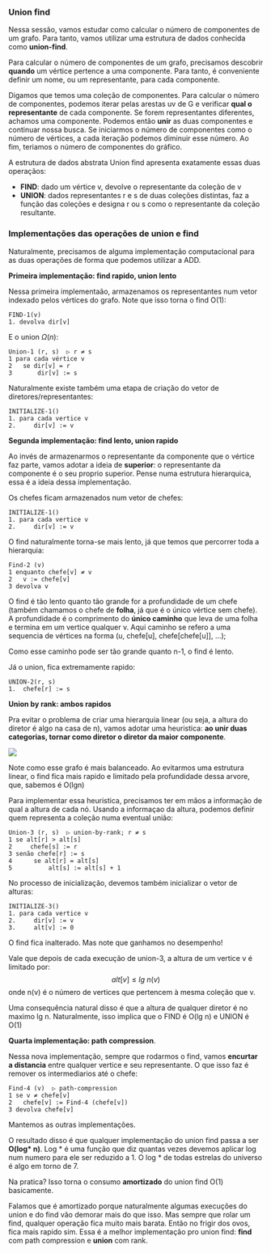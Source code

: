 ### Union find

Nessa sessão, vamos estudar como calcular o número de componentes de um grafo. Para tanto, vamos utilizar uma estrutura de dados conhecida como **union-find**. 

Para calcular o número de componentes de um grafo, precisamos descobrir **quando** um vértice pertence a uma componente. Para tanto, é conveniente definir um nome, ou um representante, para cada componente.

Digamos que temos uma coleção de componentes. Para calcular o número de componentes, podemos iterar pelas arestas uv de G e verificar **qual o representante** de cada componente. Se forem representantes diferentes, achamos uma componente. Podemos então **unir** as duas componentes e continuar nossa busca. Se iniciarmos o número de componentes como o número de vértices, a cada iteração podemos diminuir esse número. Ao fim, teriamos o número de componentes do gráfico.



A estrutura de dados abstrata Union find apresenta exatamente essas duas operaçãos:

* **FIND**: dado um vértice v, devolve o representante da coleção de v
* **UNION**: dados representantes r e s de duas coleções distintas, faz a função das coleções e designa r ou s como o representante da coleção resultante.

### Implementações das operações de union e find

Naturalmente, precisamos de alguma implementação computacional para as duas operações de forma que podemos utilizar a ADD.

**Primeira implementação: find rapido, union lento**

Nessa primeira implementaão, armazenamos os representantes num vetor indexado pelos vértices do grafo. Note que isso torna o find O(1):

``` 
FIND-1(v)
1. devolva dir[v]
```

E o union $\Omega(n)$:

```
Union-1 (r, s)  ▷ r ≠ s
1 para cada vértice v
2 	se dir[v] = r
3 		dir[v] := s
```

Naturalmente existe também uma etapa de criação do vetor de diretores/representantes:

``` 
INITIALIZE-1()
1. para cada vertice v
2. 	   dir[v] := v
```

**Segunda implementação: find lento, union rapido**

Ao invés de armazenarmos o representante da componente que o vértice faz parte, vamos adotar a ideia de **superior**: o representante da componente é o seu proprio superior. Pense numa estrutura hierarquica, essa é a ideia dessa implementação.

Os chefes ficam armazenados num vetor de chefes:

```
INITIALIZE-1()
1. para cada vertice v
2. 	   dir[v] := v
```

O find naturalmente torna-se mais lento, já que temos que percorrer toda a hierarquia:

```
Find-2 (v)
1 enquanto chefe[v] ≠ v
2 	v := chefe[v]
3 devolva v
```

O find é tão lento quanto tão grande for a profundidade de um chefe (também chamamos o chefe de **folha**, já que é o único vértice sem chefe). A profundidade é o comprimento do **único caminho** que leva de uma folha e termina em um vertice qualquer v. Aqui caminho se refero a uma sequencia de vértices na forma (u, chefe[u], chefe[chefe[u]], ...);

Como esse caminho pode ser tão grande quanto n-1, o find é lento.

Já o union, fica extremamente rapido:

```
UNION-2(r, s)
1.	chefe[r] := s
```

**Union by rank: ambos rapidos**

Pra evitar o problema de criar uma hierarquia linear (ou seja, a altura do diretor é algo na casa de n), vamos adotar uma heuristica: **ao unir duas categorias, tornar como diretor o diretor da maior componente**.

![](/home/caio/Documentos/BCC/atual/MAC0338/estudo/heuristica.png)

Note como esse grafo é mais balanceado. Ao evitarmos uma estrutura linear, o find fica mais rapido e limitado pela profundidade dessa arvore, que, sabemos é O(lgn)

Para implementar essa heuristica, precisamos ter em mãos a informação de qual a altura de cada nó. Usando a informaçao da altura, podemos definir quem representa a coleção numa eventual união:

```
Union-3 (r, s)  ▷ union-by-rank; r ≠ s
1 se alt[r] > alt[s]
2     chefe[s] := r
3 senão chefe[r] := s
4      se alt[r] = alt[s]
5          alt[s] := alt[s] + 1 
```

No processo de inicialização, devemos também inicializar o vetor de alturas:

```
INITIALIZE-3()
1. para cada vertice v
2. 	   dir[v] := v
3. 	   alt[v] := 0
```

O find fica inalterado. Mas note que ganhamos no desempenho!

Vale que depois de cada execução de union-3, a altura de um vertice v é limitado por:
$$
alt[v] \leq lg \ n(v)
$$
onde n(v) é o número de vertices que pertencem à mesma coleção que v.

Uma consequência natural disso é que a altura de qualquer diretor é no maximo lg n. Naturalmente, isso implica que o FIND é O(lg n) e UNION é O(1)

**Quarta implementação: path compression**.

Nessa nova implementação, sempre que rodarmos o find, vamos **encurtar a distancia** entre qualquer vertice e seu representante. O que isso faz é remover os intermediarios até o chefe:

```
Find-4 (v)  ▷ path-compression
1 se v ≠ chefe[v]
2 	chefe[v] := Find-4 (chefe[v])
3 devolva chefe[v]
```

Mantemos as outras implementações.



O resultado disso é que qualquer implementação do union find passa a ser **O(log\* n)**. Log * é uma função que diz quantas vezes devemos aplicar log num numero para ele ser reduzido a 1. O log * de todas estrelas do universo é algo em torno de 7.

Na pratica? Isso torna o consumo **amortizado** do union find O(1) basicamente.



Falamos que é amortizado porque naturalmente algumas execuções do union e do find vão demorar mais do que isso. Mas sempre que rolar um find, qualquer operação fica muito mais barata. Então no frigir dos ovos, fica mais rapido sim. Essa é a melhor implementação pro union find: **find** com path compression e **union** com rank.